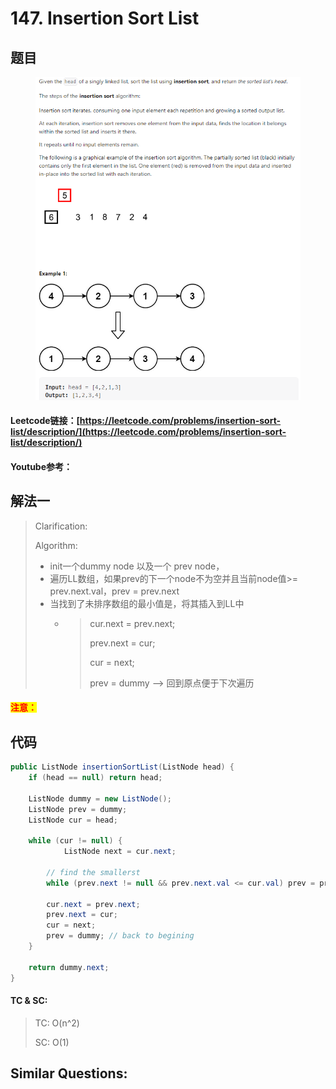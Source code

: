 # 147. Insertion Sort List

## 题目

<figure><img src="../../.gitbook/assets/image (2) (1) (1) (1) (1) (1) (1) (1) (1) (1) (1).png" alt=""><figcaption></figcaption></figure>

#### Leetcode链接：[https://leetcode.com/problems/insertion-sort-list/description/](https://leetcode.com/problems/insertion-sort-list/description/)

#### Youtube参考：

## 解法一

> Clarification:&#x20;
>
> Algorithm:&#x20;
>
> * init一个dummy node 以及一个 prev node，
> * 遍历LL数组，如果prev的下一个node不为空并且当前node值>= prev.next.val，prev = prev.next
> * 当找到了未排序数组的最小值是，将其插入到LL中
>   * > cur.next = prev.next;
>     >
>     > prev.next = cur;
>     >
>     > cur = next;
>     >
>     > prev = dummy --> 回到原点便于下次遍历

#### <mark style="color:red;">注意：</mark>

## 代码

```java
public ListNode insertionSortList(ListNode head) {
    if (head == null) return head;

    ListNode dummy = new ListNode();
    ListNode prev = dummy;
    ListNode cur = head;
    
    while (cur != null) {
            ListNode next = cur.next;

        // find the smallerst
        while (prev.next != null && prev.next.val <= cur.val) prev = prev.next;

        cur.next = prev.next;
        prev.next = cur;
        cur = next;
        prev = dummy; // back to begining
    }

    return dummy.next;
}
```

#### TC & SC:&#x20;

> TC: O(n^2)
>
> SC: O(1)

## **Similar Questions:**&#x20;
